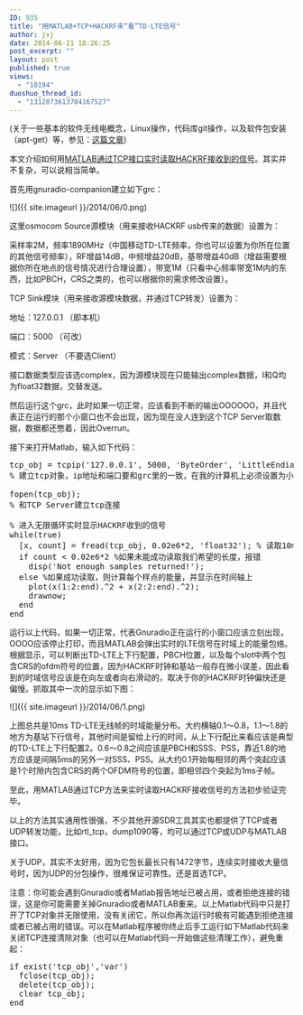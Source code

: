 ```yaml
---
ID: 935
title: "用MATLAB+TCP+HACKRF来“看”TD-LTE信号"
author: jxj
date: 2014-06-21 18:26:25
post_excerpt: ""
layout: post
published: true
views:
  - "10194"
duoshuo_thread_id:
  - "1312073613704167527"
---
```

(关于一些基本的软件无线电概念，Linux操作，代码库git操作，以及软件包安装（apt-get）等，参见：<a href="http://sdr-x.github.io/rtl-sdr-rtl2832%E7%94%B5%E8%A7%86%E6%A3%92%E8%B7%9F%E8%B8%AA%E9%A3%9E%E6%9C%BAstep-by-step%E6%95%99%E7%A8%8B(tutorial%20ADS-B%20aircraft%20tracking%20by%20rtl-sdr%20rtl2832%20gr-air-modes)/">这篇文章</a>)

本文介绍如何用<a href="http://sdr-x.github.io/Matlab%E7%9C%8B%E5%AE%9E%E6%97%B6TD-LTE%E4%BF%A1%E5%8F%B7(Matlab%E5%B0%8F%E4%BC%99%E4%BC%B4%E5%8F%AF%E5%A4%A7%E5%B1%95%E8%BA%AB%E6%89%8B%E4%BA%86)(Matlab%20TCP%20interface%20to%20HACKRF%20rtl-sdr)/">MATLAB通过TCP接口实时读取HACKRF接收到的信号</a>。其实并不复杂，可以说相当简单。<!--more-->

首先用gnuradio-companion建立如下grc：

![]({{ site.imageurl }}/2014/06/0.png)

这里osmocom Source源模块（用来接收HACKRF usb传来的数据）设置为：

采样率2M，频率1890MHz（中国移动TD-LTE频率，你也可以设置为你所在位置的其他信号频率），RF增益14dB，中频增益20dB，基带增益40dB（增益需要根据你所在地点的信号情况进行合理设置），带宽1M（只看中心频率带宽1M内的东西，比如PBCH，CRS之类的，也可以根据你的需求修改设置）。

TCP Sink模块（用来接收源模块数据，并通过TCP转发）设置为：

地址：127.0.0.1 （即本机）

端口：5000 （可改）

模式：Server （不要选Client）

接口数据类型应该选complex，因为源模块现在只能输出complex数据，I和Q均为float32数据，交替发送。

然后运行这个grc，此时如果一切正常，应该看到不断的输出OOOOOO，并且代表正在运行的那个小窗口也不会出现，因为现在没人连到这个TCP Server取数据，数据都还憋着，因此Overrun。

接下来打开Matlab，输入如下代码：
<pre class="lang:matlab decode:true">tcp_obj = tcpip('127.0.0.1', 5000, 'ByteOrder', 'LittleEndian', 'InputBufferSize', 2e6*2*4, 'Timeout', 2);
% 建立tcp对象，ip地址和端口要和grc里的一致，在我的计算机上必须设置为小端模式才能正确解析数据，最后两个参数是缓冲区大小和超时门限

fopen(tcp_obj);
% 和TCP Server建立tcp连接

% 进入无限循环实时显示HACKRF收到的信号
while(true)
  [x, count] = fread(tcp_obj, 0.02e6*2, 'float32'); % 读取10ms长度的信号。采样率2e6，因此0.02e6代表10ms，正好LTE一帧
  if count &lt; 0.02e6*2 %如果未能成功读取我们希望的长度，报错
    disp('Not enough samples returned!');
  else %如果成功读取，则计算每个样点的能量，并显示在时间轴上
    plot(x(1:2:end).^2 + x(2:2:end).^2);
    drawnow;
  end
end</pre>
运行以上代码，如果一切正常，代表Gnuradio正在运行的小窗口应该立刻出现，OOOO应该停止打印，而且MATLAB会弹出实时的LTE信号在时域上的能量包络。根据显示，可以判断出TD-LTE上下行配置，PBCH位置，以及每个slot中两个包含CRS的ofdm符号的位置，因为HACKRF时钟和基站一般存在微小误差，因此看到的时域信号应该是在向左或者向右滑动的，取决于你的HACKRF时钟偏快还是偏慢。抓取其中一次的显示如下图：

![]({{ site.imageurl }}/2014/06/1.png)

上图总共是10ms TD-LTE无线帧的时域能量分布。大约横轴0.1～0.8，1.1～1.8的地方为基站下行信号，其他时间是留给上行的时间，从上下行配比来看应该是典型的TD-LTE上下行配置2。0.6～0.8之间应该是PBCH和SSS、PSS，靠近1.8的地方应该是间隔5ms的另外一对SSS、PSS。从大约0.1开始每相邻的两个突起应该是1个时隙内包含CRS的两个OFDM符号的位置，即相邻四个突起为1ms子帧。

至此，用MATLAB通过TCP方法来实时读取HACKRF接收信号的方法初步验证完毕。

以上的方法其实通用性很强，不少其他开源SDR工具其实也都提供了TCP或者UDP转发功能，比如rtl_tcp，dump1090等，均可以通过TCP或UDP与MATLAB接口。

关于UDP，其实不太好用，因为它包长最长只有1472字节，连续实时接收大量信号时，因为UDP的分包操作，很难保证可靠性。还是首选TCP。

注意：你可能会遇到Gnuradio或者Matlab报告地址已被占用，或者拒绝连接的错误，这是你可能需要关掉Gnuradio或者MATLAB重来。以上Matlab代码中只是打开了TCP对象并无限使用，没有关闭它，所以你再次运行时极有可能遇到拒绝连接或者已被占用的错误。可以在Matlab程序被你终止后手工运行如下Matlab代码来关闭TCP连接清除对象（也可以在Matlab代码一开始做这些清理工作），避免重起：
<pre class="lang:matlab decode:true">if exist('tcp_obj','var')
  fclose(tcp_obj);
  delete(tcp_obj);
  clear tcp_obj;
end</pre>
&nbsp;

&nbsp;
